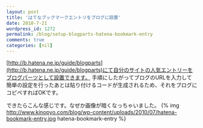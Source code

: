 ```yaml
---
layout: post
title: 'はてなブックマークエントリをブログに設置'
date: 2010-7-21
wordpress_id: 1272
permalink: /blog/setup-blogparts-hatena-bookmark-entry
comments: true
categories: [nil]
---
```

[http://b.hatena.ne.jp/guide/blogparts](http://b.hatena.ne.jp/guide/blogparts)にて自分のサイトの人気エントリーをブログパーツとして設置できます。
手順にしたがってブログのURLを入力して簡単の設定を行ったあとは貼り付けるコードが生成されるため、それをブログにコピペすればOKです。

できたらこんな感じです。なぜか画像が暗くなっちゃいました。
{% img http://www.kinopyo.com/blog/wp-content/uploads/2010/07/hatena-bookmark-entry.jpg hatena-bookmark-entry %}
